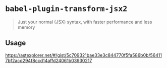 # `babel-plugin-transform-jsx2`

> Just your normal (JSX) syntax, with faster performance and less memory

## Usage

https://astexplorer.net/#/gist/5c709321bae33e3c844770f5fa586b0b/564117bf2acd294f8ccd14affd24061b03930217
